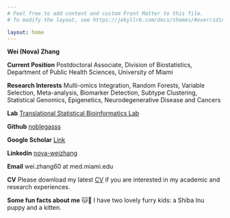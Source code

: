 ```yaml
---
# Feel free to add content and custom Front Matter to this file.
# To modify the layout, see https://jekyllrb.com/docs/themes/#overriding-theme-defaults

layout: home
---
```


**Wei (Nova) Zhang**

**Current Position** Postdoctoral Associate, Division of Biostatistics, Department of Public Health Sciences, University of Miami 

**Research Interests** Multi-omics Integration, Random Forests, Variable Selection, Meta-analysis, Biomarker Detection, Subtype Clustering,
Statistical Genomics, Epigenetics, Neurodegenerative Disease and Cancers

**Lab** [Translational Statistical Bioinformatics Lab](https://transbioinfolab.org/)

**Github** [noblegasss](https://github.com/noblegasss)

**Google Scholar** [Link]([http://linkedin.com/in/nova-weizhang](https://scholar.google.com/citations?user=BRtsZUAAAAAJ&hl=en))

**Linkedin** [nova-weizhang](http://linkedin.com/in/nova-weizhang)

**Email** wei.zhang60 at med.miami.edu

**CV** Please download my latest [CV](http://noblegasss.github.io/assets/WZ_CV241111.pdf)
 if you are interested in my academic and research experiences.

**Some fun facts about me** 🐱🐶 I have two lovely furry kids: a Shiba Inu puppy and a kitten.

